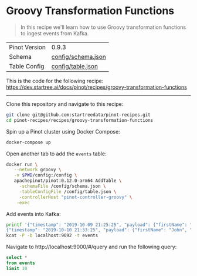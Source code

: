 # Groovy Transformation Functions

> In this recipe we'll learn how to use Groovy transformation functions to ingest events from Kafka.

<table>
  <tr>
    <td>Pinot Version</td>
    <td>0.9.3</td>
  </tr>
  <tr>
    <td>Schema</td>
    <td><a href="config/schema.json">config/schema.json</a></td>
  </tr>
    <tr>
    <td>Table Config</td>
    <td><a href="config/table.json">config/table.json</a></td>
  </tr>
</table>

This is the code for the following recipe: https://dev.startree.ai/docs/pinot/recipes/groovy-transformation-functions

***

Clone this repository and navigate to this recipe:

```bash
git clone git@github.com:startreedata/pinot-recipes.git
cd pinot-recipes/recipes/groovy-transformation-functions
```

Spin up a Pinot cluster using Docker Compose:

```bash
docker-compose up
```

Open another tab to add the `events` table:

```bash
docker run \
   --network groovy \
   -v $PWD/config:/config \
   apachepinot/pinot:0.12.0-arm64 AddTable \
     -schemaFile /config/schema.json \
     -tableConfigFile /config/table.json \
     -controllerHost "pinot-controller-groovy" \
    -exec
```

Add events into Kafka:

```bash
printf '{"timestamp": "2019-10-09 21:25:25", "payload": {"firstName": "James", "lastName": "Smith", "before": {"id": 2}, "after": { "id": 3}}}
{"timestamp": "2019-10-10 21:33:25", "payload": {"firstName": "John", "lastName": "Gates", "before": {"id": 2}}}\n' |
kcat -P -b localhost:9092 -t events
```

Navigate to http://localhost:9000/#/query and run the following query:

```sql
select * 
from events 
limit 10
```
